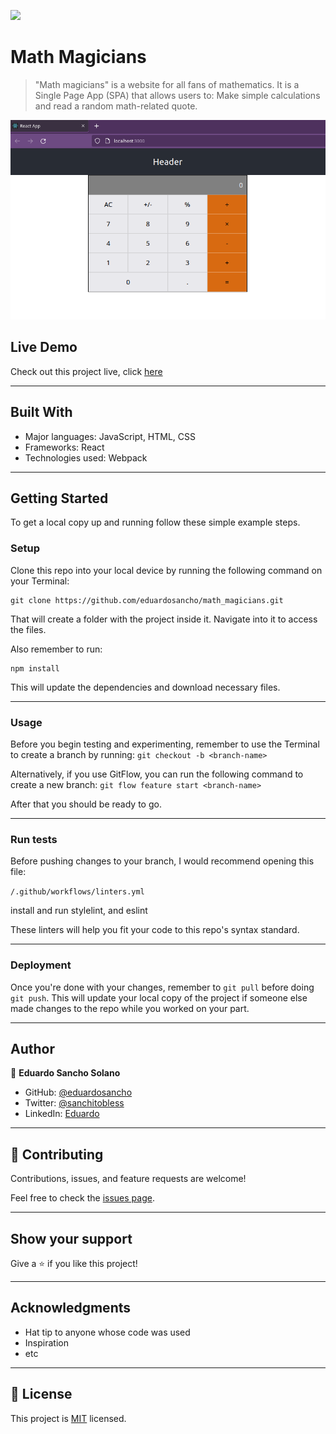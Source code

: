 ![](https://img.shields.io/badge/Microverse-blueviolet)

# Math Magicians

> "Math magicians" is a website for all fans of mathematics. 
It is a Single Page App (SPA) that allows users to: Make simple calculations and read a random math-related quote.

![screenshot](app_screenshot.png)

## Live Demo

Check out this project live, click [here](https://eduardosancho.github.io/math_magicians/)
<hr>

## Built With

- Major languages: JavaScript, HTML, CSS
- Frameworks: React
- Technologies used: Webpack
<hr>

## Getting Started

To get a local copy up and running follow these simple example steps.

### Setup
Clone this repo into your local device by running the following command on your Terminal:
```
git clone https://github.com/eduardosancho/math_magicians.git
```

That will create a folder with the project inside it. Navigate into it to access the files.

Also remember to run:
```
npm install
```
This will update the dependencies and download necessary files.
<hr>

### Usage
Before you begin testing and experimenting, remember to use the Terminal to create a branch by running:
``
git checkout -b <branch-name>
``

Alternatively, if you use GitFlow, you can run the following command to create a new branch:
``
git flow feature start <branch-name>
``

After that you should be ready to go.
<hr>

### Run tests
Before pushing changes to your branch, I would recommend opening this file:

``
/.github/workflows/linters.yml
``

install and run stylelint, and eslint

These linters will help you fit your code to this repo's syntax standard.
<hr>

### Deployment
Once you're done with your changes, remember to ``git pull`` before doing ``git push``. 
This will update your local copy of the project if someone else made changes to the repo while you worked on your part.
<hr>

## Author

👤 **Eduardo Sancho Solano**

- GitHub: [@eduardosancho](https://github.com/eduardosancho)
- Twitter: [@sanchitobless](https://twitter.com/sanchitobless)
- LinkedIn: [Eduardo](https://www.linkedin.com/in/eduardo-sancho-043641181/)
<hr>

## 🤝 Contributing

Contributions, issues, and feature requests are welcome!

Feel free to check the [issues page](../../issues/).

<hr>

## Show your support

Give a ⭐️ if you like this project!
<hr>

## Acknowledgments

- Hat tip to anyone whose code was used
- Inspiration
- etc
<hr>

## 📝 License

This project is [MIT](./MIT.md) licensed.